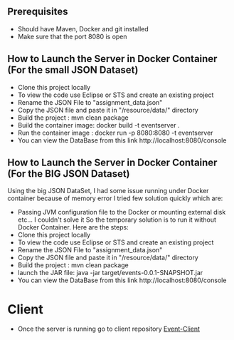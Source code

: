 ## Prerequisites
- Should have Maven, Docker and git installed
- Make sure that the port 8080 is open

## How to Launch the Server in Docker Container (For the small JSON Dataset)

- Clone this project locally
- To view the code use Eclipse or STS and create an existing project 
- Rename the JSON File to "assignment_data.json"
- Copy the JSON file and paste it in "/resource/data/" directory
- Build the project : mvn clean package
- Build the container image: docker build -t eventserver .
- Run the container image  : docker run -p 8080:8080 -t eventserver
- You can view the DataBase from this link http://localhost:8080/console

## How to Launch the Server in Docker Container (For the BIG JSON Dataset)
Using the big JSON DataSet, I had some issue running under Docker container because of memory error
I tried few solution quickly which are: 
- Passing JVM configuration file to the Docker or mounting external disk etc... I couldn't solve it
So the temporary solution is to run it without Docker Container. Here are the steps:
- Clone this project locally
- To view the code use Eclipse or STS and create an existing project 
- Rename the JSON File to "assignment_data.json"
- Copy the JSON file and paste it in "/resource/data/" directory
- Build the project : mvn clean package
- launch the JAR file: java -jar target/events-0.0.1-SNAPSHOT.jar
- You can view the DataBase from this link http://localhost:8080/console


# Client
- Once the server is running go to client repository [Event-Client](https://github.com/beunick/event-client) 

